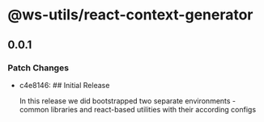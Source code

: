# @ws-utils/react-context-generator

## 0.0.1

### Patch Changes

- c4e8146: ## Initial Release

  In this release we did bootstrapped two separate environments - common libraries and react-based utilities with their according configs
